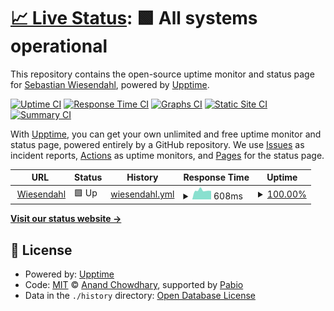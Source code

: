 # [📈 Live Status](https://swiesend.github.io/wiesendahl-upptime): <!--live status--> **🟩 All systems operational**

This repository contains the open-source uptime monitor and status page for [Sebastian Wiesendahl](https://swiesend.github.io/wiesendahl-upptime), powered by [Upptime](https://github.com/upptime/upptime).

[![Uptime CI](https://github.com/swiesend/wiesendahl-upptime/workflows/Uptime%20CI/badge.svg)](https://github.com/swiesend/wiesendahl-upptime/actions?query=workflow%3A%22Uptime+CI%22)
[![Response Time CI](https://github.com/swiesend/wiesendahl-upptime/workflows/Response%20Time%20CI/badge.svg)](https://github.com/swiesend/wiesendahl-upptime/actions?query=workflow%3A%22Response+Time+CI%22)
[![Graphs CI](https://github.com/swiesend/wiesendahl-upptime/workflows/Graphs%20CI/badge.svg)](https://github.com/swiesend/wiesendahl-upptime/actions?query=workflow%3A%22Graphs+CI%22)
[![Static Site CI](https://github.com/swiesend/wiesendahl-upptime/workflows/Static%20Site%20CI/badge.svg)](https://github.com/swiesend/wiesendahl-upptime/actions?query=workflow%3A%22Static+Site+CI%22)
[![Summary CI](https://github.com/swiesend/wiesendahl-upptime/workflows/Summary%20CI/badge.svg)](https://github.com/swiesend/wiesendahl-upptime/actions?query=workflow%3A%22Summary+CI%22)

With [Upptime](https://upptime.js.org), you can get your own unlimited and free uptime monitor and status page, powered entirely by a GitHub repository. We use [Issues](https://github.com/swiesend/wiesendahl-upptime/issues) as incident reports, [Actions](https://github.com/swiesend/wiesendahl-upptime/actions) as uptime monitors, and [Pages](https://swiesend.github.io/wiesendahl-upptime) for the status page.

<!--start: status pages-->
<!-- This summary is generated by Upptime (https://github.com/upptime/upptime) -->
<!-- Do not edit this manually, your changes will be overwritten -->
<!-- prettier-ignore -->
| URL | Status | History | Response Time | Uptime |
| --- | ------ | ------- | ------------- | ------ |
| <img alt="" src="https://icons.duckduckgo.com/ip3/www.wiesendahl.de.ico" height="13"> [Wiesendahl](https://www.wiesendahl.de) | 🟩 Up | [wiesendahl.yml](https://github.com/swiesend/wiesendahl-upptime/commits/HEAD/history/wiesendahl.yml) | <details><summary><img alt="Response time graph" src="./graphs/wiesendahl/response-time-week.png" height="20"> 608ms</summary><br><a href="https://swiesend.github.io/wiesendahl-upptime/history/wiesendahl"><img alt="Response time 626" src="https://img.shields.io/endpoint?url=https%3A%2F%2Fraw.githubusercontent.com%2Fswiesend%2Fwiesendahl-upptime%2FHEAD%2Fapi%2Fwiesendahl%2Fresponse-time.json"></a><br><a href="https://swiesend.github.io/wiesendahl-upptime/history/wiesendahl"><img alt="24-hour response time 865" src="https://img.shields.io/endpoint?url=https%3A%2F%2Fraw.githubusercontent.com%2Fswiesend%2Fwiesendahl-upptime%2FHEAD%2Fapi%2Fwiesendahl%2Fresponse-time-day.json"></a><br><a href="https://swiesend.github.io/wiesendahl-upptime/history/wiesendahl"><img alt="7-day response time 608" src="https://img.shields.io/endpoint?url=https%3A%2F%2Fraw.githubusercontent.com%2Fswiesend%2Fwiesendahl-upptime%2FHEAD%2Fapi%2Fwiesendahl%2Fresponse-time-week.json"></a><br><a href="https://swiesend.github.io/wiesendahl-upptime/history/wiesendahl"><img alt="30-day response time 636" src="https://img.shields.io/endpoint?url=https%3A%2F%2Fraw.githubusercontent.com%2Fswiesend%2Fwiesendahl-upptime%2FHEAD%2Fapi%2Fwiesendahl%2Fresponse-time-month.json"></a><br><a href="https://swiesend.github.io/wiesendahl-upptime/history/wiesendahl"><img alt="1-year response time 626" src="https://img.shields.io/endpoint?url=https%3A%2F%2Fraw.githubusercontent.com%2Fswiesend%2Fwiesendahl-upptime%2FHEAD%2Fapi%2Fwiesendahl%2Fresponse-time-year.json"></a></details> | <details><summary><a href="https://swiesend.github.io/wiesendahl-upptime/history/wiesendahl">100.00%</a></summary><a href="https://swiesend.github.io/wiesendahl-upptime/history/wiesendahl"><img alt="All-time uptime 99.99%" src="https://img.shields.io/endpoint?url=https%3A%2F%2Fraw.githubusercontent.com%2Fswiesend%2Fwiesendahl-upptime%2FHEAD%2Fapi%2Fwiesendahl%2Fuptime.json"></a><br><a href="https://swiesend.github.io/wiesendahl-upptime/history/wiesendahl"><img alt="24-hour uptime 100.00%" src="https://img.shields.io/endpoint?url=https%3A%2F%2Fraw.githubusercontent.com%2Fswiesend%2Fwiesendahl-upptime%2FHEAD%2Fapi%2Fwiesendahl%2Fuptime-day.json"></a><br><a href="https://swiesend.github.io/wiesendahl-upptime/history/wiesendahl"><img alt="7-day uptime 100.00%" src="https://img.shields.io/endpoint?url=https%3A%2F%2Fraw.githubusercontent.com%2Fswiesend%2Fwiesendahl-upptime%2FHEAD%2Fapi%2Fwiesendahl%2Fuptime-week.json"></a><br><a href="https://swiesend.github.io/wiesendahl-upptime/history/wiesendahl"><img alt="30-day uptime 100.00%" src="https://img.shields.io/endpoint?url=https%3A%2F%2Fraw.githubusercontent.com%2Fswiesend%2Fwiesendahl-upptime%2FHEAD%2Fapi%2Fwiesendahl%2Fuptime-month.json"></a><br><a href="https://swiesend.github.io/wiesendahl-upptime/history/wiesendahl"><img alt="1-year uptime 99.99%" src="https://img.shields.io/endpoint?url=https%3A%2F%2Fraw.githubusercontent.com%2Fswiesend%2Fwiesendahl-upptime%2FHEAD%2Fapi%2Fwiesendahl%2Fuptime-year.json"></a></details>

<!--end: status pages-->

[**Visit our status website →**](https://swiesend.github.io/wiesendahl-upptime)

## 📄 License

- Powered by: [Upptime](https://github.com/upptime/upptime)
- Code: [MIT](./LICENSE) © [Anand Chowdhary](https://anandchowdhary.com), supported by [Pabio](https://pabio.com)
- Data in the `./history` directory: [Open Database License](https://opendatacommons.org/licenses/odbl/1-0/)
